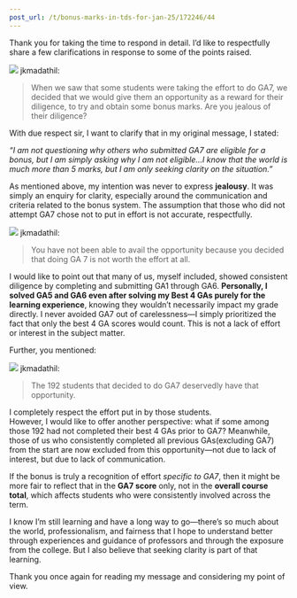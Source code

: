 ```yaml
---
post_url: /t/bonus-marks-in-tds-for-jan-25/172246/44
---
```

Thank you for taking the time to respond in detail. I’d like to respectfully share a few clarifications in response to some of the points raised.

![](https://dub1.discourse-cdn.com/flex013/user_avatar/discourse.onlinedegree.iitm.ac.in/jkmadathil/48/100121_2.png) jkmadathil:

> When we saw that some students were taking the effort to do GA7, we decided that we would give them an opportunity as a reward for their diligence, to try and obtain some bonus marks. Are you jealous of their diligence?

With due respect sir, I want to clarify that in my original message, I stated:

*“I am not questioning why others who submitted GA7 are eligible for a bonus, but I am simply asking why I am not eligible…I know that the world is much more than 5 marks, but I am only seeking clarity on the situation.”*

As mentioned above, my intention was never to express **jealousy**. It was simply an enquiry for clarity, especially around the communication and criteria related to the bonus system. The assumption that those who did not attempt GA7 chose not to put in effort is not accurate, respectfully.

![](https://dub1.discourse-cdn.com/flex013/user_avatar/discourse.onlinedegree.iitm.ac.in/jkmadathil/48/100121_2.png) jkmadathil:

> You have not been able to avail the opportunity because you decided that doing GA 7 is not worth the effort at all.

I would like to point out that many of us, myself included, showed consistent diligence by completing and submitting GA1 through GA6. **Personally, I solved GA5 and GA6 even after solving my Best 4 GAs purely for the learning experience**, knowing they wouldn’t necessarily impact my grade directly. I never avoided GA7 out of carelessness—I simply prioritized the fact that only the best 4 GA scores would count. This is not a lack of effort or interest in the subject matter.

Further, you mentioned:

![](https://dub1.discourse-cdn.com/flex013/user_avatar/discourse.onlinedegree.iitm.ac.in/jkmadathil/48/100121_2.png) jkmadathil:

> The 192 students that decided to do GA7 deservedly have that opportunity.

I completely respect the effort put in by those students.  
However, I would like to offer another perspective: what if some among those 192 had not completed their best 4 GAs prior to GA7? Meanwhile, those of us who consistently completed all previous GAs(excluding GA7) from the start are now excluded from this opportunity—not due to lack of interest, but due to lack of communication.

If the bonus is truly a recognition of effort *specific to GA7*, then it might be more fair to reflect that in the **GA7 score** only, not in the **overall course total**, which affects students who were consistently involved across the term.

I know I’m still learning and have a long way to go—there’s so much about the world, professionalism, and fairness that I hope to understand better through experiences and guidance of professors and through the exposure from the college. But I also believe that seeking clarity is part of that learning.

Thank you once again for reading my message and considering my point of view.